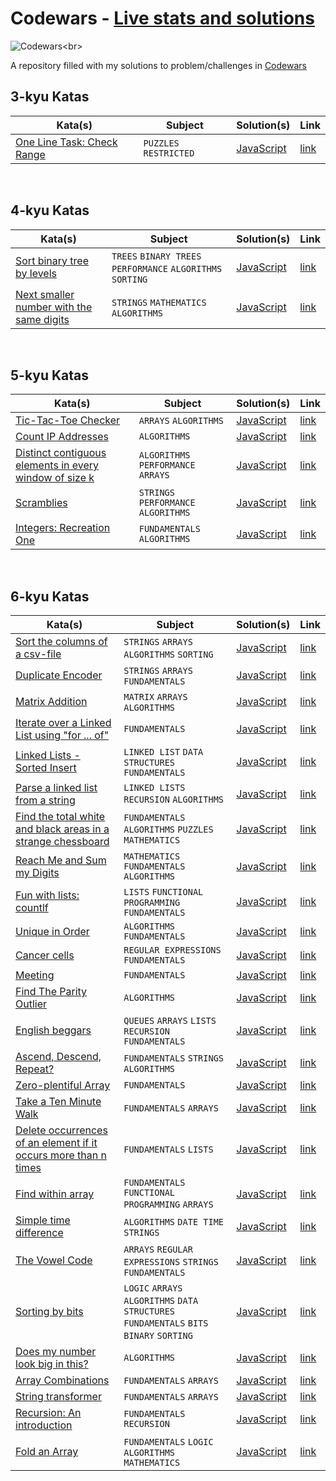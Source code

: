 # Codewars - [Live stats and solutions](https://www.codewars.com/users/juleanrod/stats)

![Codewars](https://github.r2v.ch/codewars?user=juleanrod&stroke=rgb(72,209,141))<br>

A repository filled with my solutions to problem/challenges in [Codewars](https://www.codewar.com)
<br>

## 3-kyu Katas
| Kata(s) | Subject | Solution(s) | Link |
|--|--|--|--|
| [One Line Task: Check Range](https://github.com/juleanrod/codewars/tree/main/javascript/3-kyu) |`PUZZLES` `RESTRICTED`| [JavaScript](https://github.com/juleanrod/codewars/blob/main/javascript/3-kyu/checkRange.js) | [link](https://www.codewars.com/kata/591e833267cd75cb02000007/javascript) |

<br>

## 4-kyu Katas
| Kata(s) | Subject | Solution(s) | Link |
|--|--|--|--|
| [Sort binary tree by levels](https://github.com/juleanrod/codewars/tree/main/javascript/4-kyu) | `TREES` `BINARY TREES` `PERFORMANCE` `ALGORITHMS` `SORTING` | [JavaScript](https://github.com/juleanrod/codewars/blob/main/javascript/4-kyu/sortBinaryTreebyLeves.js) | [link](https://www.codewars.com/kata/52bef5e3588c56132c0003bc) |
| [Next smaller number with the same digits](https://github.com/juleanrod/codewars/tree/main/javascript/4-kyu) | `STRINGS` `MATHEMATICS` `ALGORITHMS`| [JavaScript](https://github.com/juleanrod/codewars/blob/main/javascript/4-kyu/NextSmaller.js) | [link](https://www.codewars.com/kata/5659c6d896bc135c4c00021e) |

<br>

## 5-kyu Katas
| Kata(s) | Subject | Solution(s) | Link |
|--|--|--|--|
| [Tic-Tac-Toe Checker](https://github.com/juleanrod/codewars/tree/main/javascript/5-kyu) | `ARRAYS` `ALGORITHMS` | [JavaScript](https://github.com/juleanrod/codewars/blob/main/javascript/5-kyu/ticTacToe.js) | [link](https://www.codewars.com/kata/525caa5c1bf619d28c000335) |
| [Count IP Addresses](https://github.com/juleanrod/codewars/tree/main/javascript/5-kyu) | `ALGORITHMS` | [JavaScript](https://github.com/juleanrod/codewars/blob/main/javascript/5-kyu/CountIPAddresses.js) | [link](https://www.codewars.com/kata/526989a41034285187000de4) |
| [Distinct contiguous elements in every window of size k](https://github.com/juleanrod/codewars/tree/main/javascript/5-kyu) | `ALGORITHMS` `PERFORMANCE` `ARRAYS` | [JavaScript](https://github.com/juleanrod/codewars/blob/main/javascript/5-kyu/countContiguousDistinct.js) | [link](https://www.codewars.com/kata/5945f0c207693bc53100006b) |
| [Scramblies](https://github.com/juleanrod/codewars/tree/main/javascript/5-kyu) | `STRINGS` `PERFORMANCE` `ALGORITHMS` | [JavaScript](https://github.com/juleanrod/codewars/blob/main/javascript/5-kyu/scramble.js) | [link](https://www.codewars.com/users/juleanrod/completed_solutions) |
| [Integers: Recreation One](https://github.com/juleanrod/codewars/tree/main/javascript/5-kyu) | `FUNDAMENTALS` `ALGORITHMS` | [JavaScript](https://github.com/juleanrod/codewars/blob/main/javascript/5-kyu/listSquared.js) | [link](https://www.codewars.com/kata/55aa075506463dac6600010d) |

<br>

## 6-kyu Katas
| Kata(s) | Subject | Solution(s) | Link |
|--|--|--|--|
| [Sort the columns of a csv-file](https://github.com/juleanrod/codewars/tree/main/javascript/6-kyu) | `STRINGS` `ARRAYS` `ALGORITHMS` `SORTING` | [JavaScript](https://github.com/juleanrod/codewars/blob/main/javascript/6-kyu/sortColumnsCSVFile.js) | [link](https://www.codewars.com/kata/57f7f71a7b992e699400013f) |
| [Duplicate Encoder](https://github.com/juleanrod/codewars/tree/main/javascript/6-kyu) | `STRINGS` `ARRAYS` `FUNDAMENTALS` | [JavaScript](https://github.com/juleanrod/codewars/blob/main/javascript/6-kyu/duplicateEncoder.js) | [link](https://www.codewars.com/kata/54b42f9314d9229fd6000d9c) |
| [Matrix Addition](https://github.com/juleanrod/codewars/tree/main/javascript/6-kyu) | `MATRIX` `ARRAYS` `ALGORITHMS` | [JavaScript](https://github.com/juleanrod/codewars/blob/main/javascript/6-kyu/matrixAddition.js) | [link](https://www.codewars.com/kata/526233aefd4764272800036f) |
| [Iterate over a Linked List using "for ... of"](https://github.com/juleanrod/codewars/tree/main/javascript/6-kyu) | `FUNDAMENTALS` | [JavaScript](https://github.com/juleanrod/codewars/blob/main/javascript/6-kyu/linkedListIterator.js) | [link](https://www.codewars.com/kata/5a0928398ba914ca6b00002b) |
| [Linked Lists - Sorted Insert](https://github.com/juleanrod/codewars/tree/main/javascript/6-kyu) | `LINKED LIST` `DATA STRUCTURES` `FUNDAMENTALS` | [JavaScript](https://github.com/juleanrod/codewars/blob/main/javascript/6-kyu/LinkedListSortedInsert.js) | [link](https://www.codewars.com/kata/55cc33e97259667a08000044) |
| [Parse a linked list from a string](https://github.com/juleanrod/codewars/tree/main/javascript/6-kyu) | `LINKED LISTS` `RECURSION` `ALGORITHMS` | [JavaScript](https://github.com/juleanrod/codewars/blob/main/javascript/6-kyu/StringToLinkedList.js) | [link](https://www.codewars.com/kata/582c5382f000e535100001a7) |
| [Find the total white and black areas in a strange chessboard](https://github.com/juleanrod/codewars/tree/main/javascript/6-kyu) | `FUNDAMENTALS` `ALGORITHMS` `PUZZLES` `MATHEMATICS` | [JavaScript](https://github.com/juleanrod/codewars/blob/main/javascript/6-kyu/BlackAndWhiteArea.js) | [link](https://www.codewars.com/kata/6262f9f7afc4729d8f5bef48) |
| [Reach Me and Sum my Digits](https://github.com/juleanrod/codewars/tree/main/javascript/6-kyu) | `MATHEMATICS` `FUNDAMENTALS` `ALGORITHMS` | [JavaScript](https://github.com/juleanrod/codewars/blob/main/javascript/6-kyu/SumMyDigits.js) | [link](https://www.codewars.com/kata/55ffb44050558fdb200000a4) |
| [Fun with lists: countlf](https://github.com/juleanrod/codewars/tree/main/javascript/6-kyu) | `LISTS` `FUNCTIONAL PROGRAMMING` `FUNDAMENTALS`| [JavaScript](https://github.com/juleanrod/codewars/blob/main/javascript/6-kyu/FunWithLists.js) | [link](https://www.codewars.com/kata/5819081d056d4bdd410004f8) |
| [Unique in Order](https://github.com/juleanrod/codewars/tree/main/javascript/6-kyu) | `ALGORITHMS` `FUNDAMENTALS` | [JavaScript](https://github.com/juleanrod/codewars/blob/main/javascript/6-kyu/uniqueInOrder.js) | [link](https://www.codewars.com/kata/54e6533c92449cc251001667) |
| [Cancer cells](https://github.com/juleanrod/codewars/tree/main/javascript/6-kyu) | `REGULAR EXPRESSIONS` `FUNDAMENTALS` | [JavaScript](https://github.com/juleanrod/codewars/blob/main/javascript/6-kyu/cutCancerCells.js) | [link](https://www.codewars.com/kata/5931614bb2f657c18c0001c3) |
| [Meeting](https://github.com/juleanrod/codewars/tree/main/javascript/6-kyu) | `FUNDAMENTALS` | [JavaScript](https://github.com/juleanrod/codewars/blob/main/javascript/6-kyu/meeting.js) | [link](https://www.codewars.com/kata/59df2f8f08c6cec835000012) |
| [Find The Parity Outlier](https://github.com/juleanrod/codewars/tree/main/javascript/6-kyu) | `ALGORITHMS` | [JavaScript](https://github.com/juleanrod/codewars/blob/main/javascript/6-kyu/findOutlier.js) | [link](https://www.codewars.com/kata/5526fc09a1bbd946250002dc) |
| [English beggars](https://github.com/juleanrod/codewars/tree/main/javascript/6-kyu) | `QUEUES` `ARRAYS` `LISTS` `RECURSION` `FUNDAMENTALS` | [JavaScript](https://github.com/juleanrod/codewars/blob/main/javascript/6-kyu/beggars.js) | [link](https://www.codewars.com/kata/59590976838112bfea0000fa) |
| [Ascend, Descend, Repeat?](https://github.com/juleanrod/codewars/tree/main/javascript/6-kyu) | `FUNDAMENTALS` `STRINGS` `ALGORITHMS` | [JavaScript](https://github.com/juleanrod/codewars/blob/main/javascript/6-kyu/ascendDescend.js) | [link](https://www.codewars.com/kata/62ca07aaedc75c88fb95ee2f) |
| [Zero-plentiful Array](https://github.com/juleanrod/codewars/tree/main/javascript/6-kyu) | `FUNDAMENTALS` | [JavaScript](https://github.com/juleanrod/codewars/blob/main/javascript/6-kyu/zeroPlentiful.js) | [link](https://www.codewars.com/kata/59e270da7997cba3d3000041) |
| [Take a Ten Minute Walk](https://github.com/juleanrod/codewars/tree/main/javascript/6-kyu) | `FUNDAMENTALS` `ARRAYS` | [JavaScript](https://github.com/juleanrod/codewars/blob/main/javascript/6-kyu/isValidWalk.js) | [link](https://www.codewars.com/kata/54da539698b8a2ad76000228) |
| [Delete occurrences of an element if it occurs more than n times](https://github.com/juleanrod/codewars/tree/main/javascript/6-kyu) | `FUNDAMENTALS` `LISTS` | [JavaScript](https://github.com/juleanrod/codewars/blob/main/javascript/6-kyu/deleteNth.js) | [link](https://www.codewars.com/kata/554ca54ffa7d91b236000023) |
| [Find within array](https://github.com/juleanrod/codewars/tree/main/javascript/6-kyu) | `FUNDAMENTALS` `FUNCTIONAL PROGRAMMING` `ARRAYS` | [JavaScript](https://github.com/juleanrod/codewars/blob/main/javascript/6-kyu/findInArray.js) | [link](https://www.codewars.com/kata/51f082ba7297b8f07f000001) |
| [Simple time difference](https://github.com/juleanrod/codewars/tree/main/javascript/6-kyu) | `ALGORITHMS` `DATE TIME` `STRINGS` | [JavaScript](https://github.com/juleanrod/codewars/blob/main/javascript/6-kyu/getMinutes.js) | [link](https://www.codewars.com/kata/5b76a34ff71e5de9db0000f2) |
| [The Vowel Code](https://github.com/juleanrod/codewars/tree/main/javascript/6-kyu) | `ARRAYS` `REGULAR EXPRESSIONS` `STRINGS` `FUNDAMENTALS` | [JavaScript](https://github.com/juleanrod/codewars/blob/main/javascript/6-kyu/vowels.js) | [link](https://www.codewars.com/kata/53697be005f803751e0015aa) |
| [Sorting by bits](https://github.com/juleanrod/codewars/tree/main/javascript/6-kyu) | `LOGIC` `ARRAYS` `ALGORITHMS` `DATA STRUCTURES` `FUNDAMENTALS` `BITS` `BINARY` `SORTING` | [JavaScript](https://github.com/juleanrod/codewars/blob/main/javascript/6-kyu/sortByBits.js) | [link](https://www.codewars.com/kata/59fa8e2646d8433ee200003f) |
| [Does my number look big in this?](https://github.com/juleanrod/codewars/tree/main/javascript/6-kyu) | `ALGORITHMS` | [JavaScript](https://github.com/juleanrod/codewars/blob/main/javascript/6-kyu/narcissistic.js) | [link](https://www.codewars.com/kata/5287e858c6b5a9678200083c) |
| [Array Combinations](https://github.com/juleanrod/codewars/tree/main/javascript/6-kyu) | `FUNDAMENTALS` `ARRAYS` | [JavaScript](https://github.com/juleanrod/codewars/blob/main/javascript/6-kyu/combinantions.js) | [link](https://www.codewars.com/kata/59e66e48fc3c499ec5000103/train/javascript) |
| [String transformer](https://github.com/juleanrod/codewars/tree/main/javascript/6-kyu) | `FUNDAMENTALS` `ARRAYS` | [JavaScript](https://github.com/juleanrod/codewars/blob/main/javascript/6-kyu/stringTransformer.js) | [link](https://www.codewars.com/kata/5878520d52628a092f0002d0/train/javascript) |
| [Recursion: An introduction](https://github.com/juleanrod/codewars/tree/main/javascript/6-kyu) | `FUNDAMENTALS` `RECURSION` | [JavaScript](https://github.com/juleanrod/codewars/blob/main/javascript/6-kyu/stepDown.js) | [link](https://www.codewars.com/kata/577ff873d648a1c5a9000143) |
| [Fold an Array](https://github.com/juleanrod/codewars/tree/main/javascript/6-kyu) |`FUNDAMENTALS` `LOGIC` `ALGORITHMS` `MATHEMATICS` | [JavaScript](https://github.com/juleanrod/codewars/blob/main/javascript/6-kyu/foldArray.js) | [link](https://www.codewars.com/kata/57ea70aa5500adfe8a000110/javascript) |

<br>
